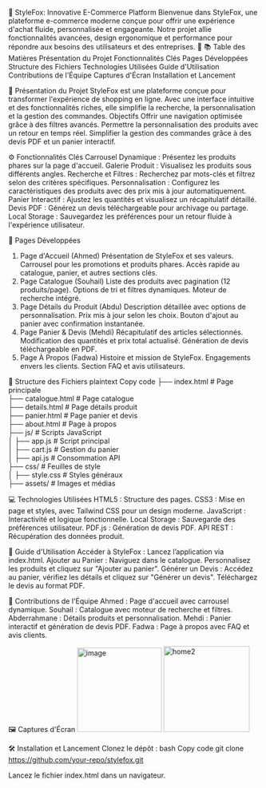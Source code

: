 🦊 StyleFox: Innovative E-Commerce Platform
Bienvenue dans StyleFox, une plateforme e-commerce moderne conçue pour offrir une expérience d'achat fluide, personnalisée et engageante. Notre projet allie fonctionnalités avancées, design ergonomique et performance pour répondre aux besoins des utilisateurs et des entreprises. 🚀
📚 Table des Matières
Présentation du Projet
Fonctionnalités Clés
Pages Développées
Structure des Fichiers
Technologies Utilisées
Guide d'Utilisation
Contributions de l'Équipe
Captures d'Écran
Installation et Lancement

🌟 Présentation du Projet
StyleFox est une plateforme conçue pour transformer l'expérience de shopping en ligne. Avec une interface intuitive et des fonctionnalités riches, elle simplifie la recherche, la personnalisation et la gestion des commandes.
Objectifs
Offrir une navigation optimisée grâce à des filtres avancés.
Permettre la personnalisation des produits avec un retour en temps réel.
Simplifier la gestion des commandes grâce à des devis PDF et un panier interactif.

⚙️ Fonctionnalités Clés
Carrousel Dynamique : Présentez les produits phares sur la page d'accueil.
Galerie Produit : Visualisez les produits sous différents angles.
Recherche et Filtres : Recherchez par mots-clés et filtrez selon des critères spécifiques.
Personnalisation : Configurez les caractéristiques des produits avec des prix mis à jour automatiquement.
Panier Interactif : Ajustez les quantités et visualisez un récapitulatif détaillé.
Devis PDF : Générez un devis téléchargeable pour archivage ou partage.
Local Storage : Sauvegardez les préférences pour un retour fluide à l'expérience utilisateur.

📄 Pages Développées
1. Page d'Accueil (Ahmed)
Présentation de StyleFox et ses valeurs.
Carrousel pour les promotions et produits phares.
Accès rapide au catalogue, panier, et autres sections clés.
2. Page Catalogue (Souhail)
Liste des produits avec pagination (12 produits/page).
Options de tri et filtres dynamiques.
Moteur de recherche intégré.
3. Page Détails du Produit (Abdu)
Description détaillée avec options de personnalisation.
Prix mis à jour selon les choix.
Bouton d'ajout au panier avec confirmation instantanée.
4. Page Panier & Devis (Mehdi)
Récapitulatif des articles sélectionnés.
Modification des quantités et prix total actualisé.
Génération de devis téléchargeable en PDF.
5. Page À Propos (Fadwa)
Histoire et mission de StyleFox.
Engagements envers les clients.
Section FAQ et avis utilisateurs.

📂 Structure des Fichiers
plaintext
Copy code
├── index.html           # Page principale  
├── catalogue.html       # Page catalogue  
├── details.html         # Page détails produit  
├── panier.html          # Page panier et devis  
├── about.html           # Page à propos  
├── js/                  # Scripts JavaScript  
│   ├── app.js           # Script principal  
│   ├── cart.js          # Gestion du panier  
│   ├── api.js           # Consommation API  
├── css/                 # Feuilles de style  
│   ├── style.css        # Styles généraux  
├── assets/              # Images et médias  


💻 Technologies Utilisées
HTML5 : Structure des pages.
CSS3 : Mise en page et styles, avec Tailwind CSS pour un design moderne.
JavaScript : Interactivité et logique fonctionnelle.
Local Storage : Sauvegarde des préférences utilisateur.
PDF.js : Génération de devis PDF.
API REST : Récupération des données produit.

🚀 Guide d'Utilisation
Accéder à StyleFox : Lancez l’application via index.html.
Ajouter au Panier :
Naviguez dans le catalogue.
Personnalisez les produits et cliquez sur "Ajouter au panier".
Générer un Devis :
Accédez au panier, vérifiez les détails et cliquez sur "Générer un devis".
Téléchargez le devis au format PDF.

🤝 Contributions de l'Équipe
Ahmed : Page d'accueil avec carrousel dynamique.
Souhail : Catalogue avec moteur de recherche et filtres.
Abderrahmane : Détails produits et personnalisation.
Mehdi : Panier interactif et génération de devis PDF.
Fadwa : Page à propos avec FAQ et avis clients.

🖼️ Captures d'Écran
<img width="169" alt="image" src="https://github.com/user-attachments/assets/7de856e6-50a6-480b-81bf-15af92e2bb8b">
<img width="172" alt="home2" src="https://github.com/user-attachments/assets/c78b0aca-07e8-4b01-8262-0845601aac6d">



🛠️ Installation et Lancement
Clonez le dépôt :
bash
Copy code
git clone https://github.com/your-repo/stylefox.git  


Lancez le fichier index.html dans un navigateur.

